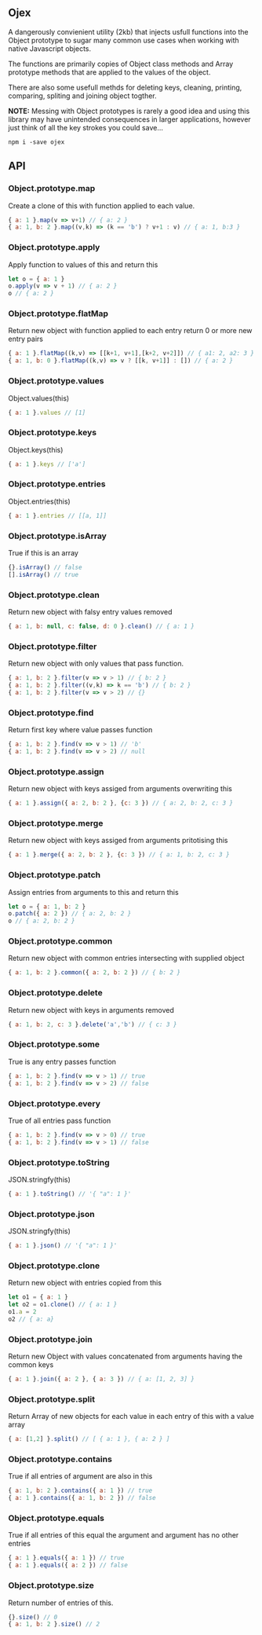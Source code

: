 ## Ojex

A dangerously convienient utility (2kb) that injects usfull functions into the Object prototype to sugar many common use cases when working with native Javascript objects.

The functions are primarily copies of Object class methods and Array prototype methods that are applied to the values of the object.

There are also some usefull methds for deleting keys, cleaning, printing, comparing, spliting and joining object togther.

**NOTE:** Messing with Object prototypes is rarely a good idea and using this library may have unintended consequences in larger applications, however just think of all the key strokes you could save...

```
npm i -save ojex
```

## API

### Object.prototype.map

Create a clone of this with function applied to each value.

```javascript
{ a: 1 }.map(v => v+1) // { a: 2 }
{ a: 1, b: 2 }.map((v,k) => (k == 'b') ? v+1 : v) // { a: 1, b:3 }

```

### Object.prototype.apply

Apply function to values of this and return this

```javascript
let o = { a: 1 }
o.apply(v => v + 1) // { a: 2 }
o // { a: 2 }
```

### Object.prototype.flatMap

Return new object with function applied to each entry return 0 or more new entry pairs

```javascript
{ a: 1 }.flatMap((k,v) => [[k+1, v+1],[k+2, v+2]]) // { a1: 2, a2: 3 }
{ a: 1, b: 0 }.flatMap((k,v) => v ? [[k, v+1]] : []) // { a: 2 }
```

### Object.prototype.values

Object.values(this)

```javascript
{ a: 1 }.values // [1]
```

### Object.prototype.keys

Object.keys(this)

```javascript
{ a: 1 }.keys // ['a']
```

### Object.prototype.entries

Object.entries(this)

```javascript
{ a: 1 }.entries // [[a, 1]]
```

### Object.prototype.isArray

True if this is an array

```javascript
{}.isArray() // false
[].isArray() // true
```

### Object.prototype.clean

Return new object with falsy entry values removed

```javascript
{ a: 1, b: null, c: false, d: 0 }.clean() // { a: 1 }
```

### Object.prototype.filter

Return new object with only values that pass function.

```javascript
{ a: 1, b: 2 }.filter(v => v > 1) // { b: 2 }
{ a: 1, b: 2 }.filter((v,k) => k == 'b') // { b: 2 }
{ a: 1, b: 2 }.filter(v => v > 2) // {}
```

### Object.prototype.find

Return first key where value passes function

```javascript
{ a: 1, b: 2 }.find(v => v > 1) // 'b'
{ a: 1, b: 2 }.find(v => v > 2) // null

```

### Object.prototype.assign

Return new object with keys assiged from arguments overwriting this

```javascript
{ a: 1 }.assign({ a: 2, b: 2 }, {c: 3 }) // { a: 2, b: 2, c: 3 }
```

### Object.prototype.merge

Return new object with keys assiged from arguments pritotising this

```javascript
{ a: 1 }.merge({ a: 2, b: 2 }, {c: 3 }) // { a: 1, b: 2, c: 3 }
```

### Object.prototype.patch

Assign entries from arguments to this and return this

```javascript
let o = { a: 1, b: 2 }
o.patch({ a: 2 }) // { a: 2, b: 2 }
o // { a: 2, b: 2 }
```

### Object.prototype.common

Return new object with common entries intersecting with supplied object

```javascript
{ a: 1, b: 2 }.common({ a: 2, b: 2 }) // { b: 2 }
```

### Object.prototype.delete

Return new object with keys in arguments removed

```javascript
{ a: 1, b: 2, c: 3 }.delete('a','b') // { c: 3 }
```

### Object.prototype.some

True is any entry passes function

```javascript
{ a: 1, b: 2 }.find(v => v > 1) // true
{ a: 1, b: 2 }.find(v => v > 2) // false
```

### Object.prototype.every

True of all entries pass function

```javascript
{ a: 1, b: 2 }.find(v => v > 0) // true
{ a: 1, b: 2 }.find(v => v > 1) // false
```

### Object.prototype.toString

JSON.stringfy(this)

```javascript
{ a: 1 }.toString() // '{ "a": 1 }'
```

### Object.prototype.json

JSON.stringfy(this)

```javascript
{ a: 1 }.json() // '{ "a": 1 }'
```

### Object.prototype.clone

Return new object with entries copied from this

```javascript
let o1 = { a: 1 }
let o2 = o1.clone() // { a: 1 }
o1.a = 2
o2 // { a: a}
```

### Object.prototype.join

Return new Object with values concatenated from arguments having the common keys

```javascript
{ a: 1 }.join({ a: 2 }, { a: 3 }) // { a: [1, 2, 3] }
```

### Object.prototype.split

Return Array of new objects for each value in each entry of this with a value array

```javascript
{ a: [1,2] }.split() // [ { a: 1 }, { a: 2 } ]
```

### Object.prototype.contains

True if all entries of argument are also in this

```javascript
{ a: 1, b: 2 }.contains({ a: 1 }) // true
{ a: 1 }.contains({ a: 1, b: 2 }) // false
```

### Object.prototype.equals

True if all entries of this equal the argument and argument has no other entries

```javascript
{ a: 1 }.equals({ a: 1 }) // true
{ a: 1 }.equals({ a: 2 }) // false

```

### Object.prototype.size

Return number of entries of this.

```javascript
{}.size() // 0
{ a: 1, b: 2 }.size() // 2
```
